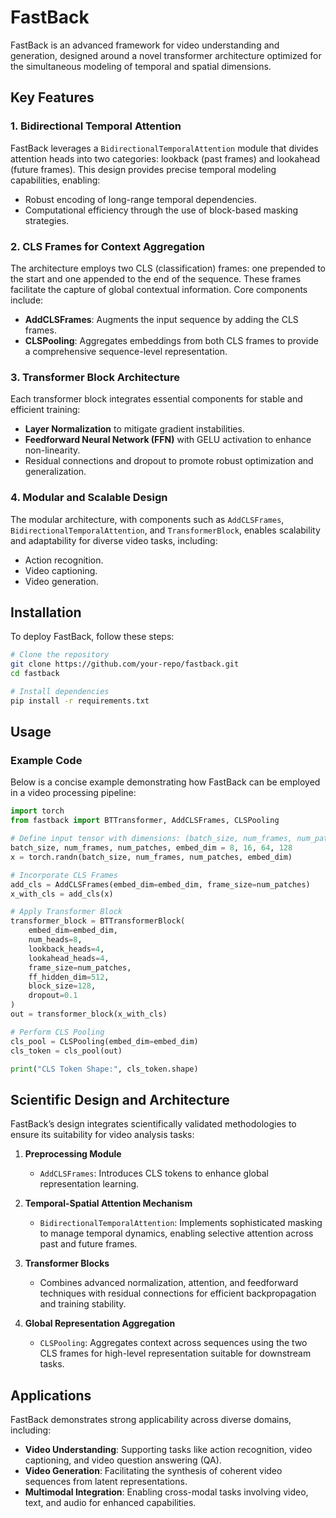 # FastBack

FastBack is an advanced framework for video understanding and generation, designed around a novel transformer architecture optimized for the simultaneous modeling of temporal and spatial dimensions. 
## Key Features

### 1. **Bidirectional Temporal Attention**
FastBack leverages a `BidirectionalTemporalAttention` module that divides attention heads into two categories: lookback (past frames) and lookahead (future frames). This design provides precise temporal modeling capabilities, enabling:

- Robust encoding of long-range temporal dependencies.
- Computational efficiency through the use of block-based masking strategies.

### 2. **CLS Frames for Context Aggregation**
The architecture employs two CLS (classification) frames: one prepended to the start and one appended to the end of the sequence. These frames facilitate the capture of global contextual information. Core components include:

- **AddCLSFrames**: Augments the input sequence by adding the CLS frames.
- **CLSPooling**: Aggregates embeddings from both CLS frames to provide a comprehensive sequence-level representation.

### 3. **Transformer Block Architecture**
Each transformer block integrates essential components for stable and efficient training:

- **Layer Normalization** to mitigate gradient instabilities.
- **Feedforward Neural Network (FFN)** with GELU activation to enhance non-linearity.
- Residual connections and dropout to promote robust optimization and generalization.

### 4. **Modular and Scalable Design**
The modular architecture, with components such as `AddCLSFrames`, `BidirectionalTemporalAttention`, and `TransformerBlock`, enables scalability and adaptability for diverse video tasks, including:

- Action recognition.
- Video captioning.
- Video generation.

## Installation

To deploy FastBack, follow these steps:

```bash
# Clone the repository
git clone https://github.com/your-repo/fastback.git
cd fastback

# Install dependencies
pip install -r requirements.txt
```

## Usage

### Example Code
Below is a concise example demonstrating how FastBack can be employed in a video processing pipeline:

```python
import torch
from fastback import BTTransformer, AddCLSFrames, CLSPooling

# Define input tensor with dimensions: (batch_size, num_frames, num_patches, embed_dim)
batch_size, num_frames, num_patches, embed_dim = 8, 16, 64, 128
x = torch.randn(batch_size, num_frames, num_patches, embed_dim)

# Incorporate CLS Frames
add_cls = AddCLSFrames(embed_dim=embed_dim, frame_size=num_patches)
x_with_cls = add_cls(x)

# Apply Transformer Block
transformer_block = BTTransformerBlock(
    embed_dim=embed_dim,
    num_heads=8,
    lookback_heads=4,
    lookahead_heads=4,
    frame_size=num_patches,
    ff_hidden_dim=512,
    block_size=128,
    dropout=0.1
)
out = transformer_block(x_with_cls)

# Perform CLS Pooling
cls_pool = CLSPooling(embed_dim=embed_dim)
cls_token = cls_pool(out)

print("CLS Token Shape:", cls_token.shape)
```

## Scientific Design and Architecture

FastBack’s design integrates scientifically validated methodologies to ensure its suitability for video analysis tasks:

1. **Preprocessing Module**
   - `AddCLSFrames`: Introduces CLS tokens to enhance global representation learning.

2. **Temporal-Spatial Attention Mechanism**
   - `BidirectionalTemporalAttention`: Implements sophisticated masking to manage temporal dynamics, enabling selective attention across past and future frames.

3. **Transformer Blocks**
   - Combines advanced normalization, attention, and feedforward techniques with residual connections for efficient backpropagation and training stability.

4. **Global Representation Aggregation**
   - `CLSPooling`: Aggregates context across sequences using the two CLS frames for high-level representation suitable for downstream tasks.

## Applications

FastBack demonstrates strong applicability across diverse domains, including:

- **Video Understanding**: Supporting tasks like action recognition, video captioning, and video question answering (QA).
- **Video Generation**: Facilitating the synthesis of coherent video sequences from latent representations.
- **Multimodal Integration**: Enabling cross-modal tasks involving video, text, and audio for enhanced capabilities.
